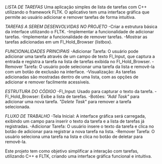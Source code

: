 *LISTA DE TAREFAS*
Uma aplicação simples de lista de tarefas com C++ utilizando o framework FLTK. O aplicativo tem uma interface gráfica que permite ao usuário adicionar e remover tarefas de forma intuitiva.

*TAREFAS A SEREM DESENVOLVIDAS NO PROJETO*
-Criar a estrutura básica da interface utilizando o FLTK.
-Implementar a funcionalidade de adicionar tarefas.
-Implementar a funcionalidade de remover tarefas.
-Mostrar as tarefas adicionadas em um Fl_Hold_Browser (listbox).

*FUNCIONALIDADES PRINCIPAIS*
-Adicionar Tarefa: O usuário pode adicionar uma tarefa através de um campo de texto Fl_Input, que captura a entrada e registra a tarefa na lista de tarefas exibida no Fl_Hold_Browser.
-Remover Tarefa: O usuário pode selecionar uma tarefa da lista e removê-la com um botão de exclusão na interface.
-Visualização: As tarefas adicionadas são mostradas dentro de uma lista, com as opções de adicionar e remover facilmente acessíveis.

*ESTRUTURA DO CÓDIGO*
-Fl_Input: Usado para capturar o texto da tarefa.
-Fl_Hold_Browser: Exibe a lista de tarefas.
-Botões:
*"Add Task"* para adicionar uma nova tarefa.
*"Delete Task*" para remover a tarefa selecionada.

*FLUXO DE TRABALHO*
-Tela Inicial: A interface gráfica será carregada, exibindo um campo para inserir o texto da tarefa e a lista de tarefas já registradas.
-Adicionar Tarefa: O usuário insere o texto da tarefa e clica no botão de adicionar para registrar a nova tarefa na lista.
-Remover Tarefa: O usuário seleciona uma tarefa na lista e clica no botão de deletar para removê-la.

Este projeto tem como objetivo simplificar a interação com tarefas, utilizando C++ e FLTK, criando uma interface gráfica funcional e intuitiva.